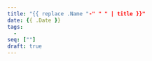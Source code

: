 ```yaml
---
title: "{{ replace .Name "-" " " | title }}"
date: {{ .Date }}
tags: 
  -
seq: [""]
draft: true
---
```


